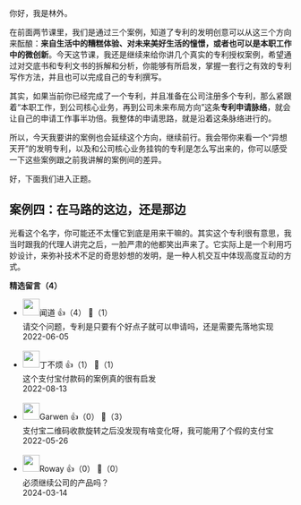 你好，我是林外。

在前面两节课里，我们是通过三个案例，知道了专利的发明创意可以从这三个方向来酝酿：**来自生活中的糟糕体验、对未来美好生活的憧憬，或者也可以是本职工作中的微创新**。今天这节课，我还是继续来给你讲几个真实的专利授权案例，希望通过对交底书和专利文书的拆解和分析，你能够有所启发，掌握一套行之有效的专利写作方法，并且也可以完成自己的专利撰写。

其实，如果当前你已经完成了一个专利，并且准备在公司注册多个专利，那么紧跟着“本职工作，到公司核心业务，再到公司未来布局方向”这条**专利申请脉络**，就会让自己的申请工作事半功倍。我整体的申请思路，就是沿着这条脉络进行的。

所以，今天我要讲的案例也会延续这个方向，继续前行。我会带你来看一个“异想天开”的发明专利，以及和公司核心业务挂钩的专利是怎么写出来的，你可以感受一下这些案例跟之前我讲解的案例间的差异。

好，下面我们进入正题。

## 案例四：在马路的这边，还是那边

光看这个名字，你可能还不太懂它到底是用来干嘛的。其实这个专利很有意思，我当时跟我的代理人讲完之后，一脸严肃的他都笑出声来了。它实际上是一个利用巧妙设计，来弥补技术不足的奇思妙想的发明，是一种人机交互中体现高度互动的方式。
<div><strong>精选留言（4）</strong></div><ul>
<li><img src="" width="30px"><span>闻道</span> 👍（4） 💬（1）<div>请交个问题，专利是只要有个好点子就可以申请吗，还是需要先落地实现</div>2022-06-05</li><br/><li><img src="https://static001.geekbang.org/account/avatar/00/21/40/47/a09c51a9.jpg" width="30px"><span>丁不烦</span> 👍（1） 💬（1）<div>这个支付宝付款码的案例真的很有启发</div>2022-08-13</li><br/><li><img src="https://static001.geekbang.org/account/avatar/00/0f/f2/46/09c457eb.jpg" width="30px"><span>Garwen</span> 👍（0） 💬（3）<div>支付宝二维码收款旋转之后没发现有啥变化呀，我可能用了个假的支付宝</div>2022-05-26</li><br/><li><img src="https://static001.geekbang.org/account/avatar/00/10/30/67/a1e9aaba.jpg" width="30px"><span>Roway</span> 👍（0） 💬（0）<div>必须继续公司的产品吗？</div>2024-03-14</li><br/>
</ul>